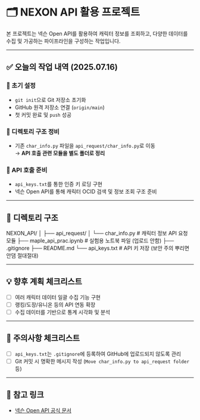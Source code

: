 # 🗂️ NEXON API 활용 프로젝트

본 프로젝트는 넥슨 Open API를 활용하여 캐릭터 정보를 조회하고, 다양한 데이터를 수집 및 가공하는 파이프라인을 구성하는 작업입니다.

---

## ✅ 오늘의 작업 내역 (2025.07.16)

### 🔧 초기 설정

- `git init`으로 Git 저장소 초기화
- GitHub 원격 저장소 연결 (`origin/main`)
- 첫 커밋 완료 및 `push` 성공

### 📁 디렉토리 구조 정비

- 기존 `char_info.py` 파일을 `api_request/char_info.py`로 이동  
  → **API 호출 관련 모듈을 별도 폴더로 정리**

### 📡 API 호출 준비

- `api_keys.txt`를 통한 인증 키 로딩 구현
- 넥슨 Open API를 통해 캐릭터 OCID 검색 및 정보 조회 구조 준비

---

## 🧱 디렉토리 구조
NEXON_API/
│
├── api_request/
│ └── char_info.py # 캐릭터 정보 API 요청 모듈
├── maple_api_prac.ipynb # 실험용 노트북 파일 (업로드 안함)
├── .gitignore
├── README.md
└── api_keys.txt # API 키 저장 (보안 주의 뿌리면 안댐 절대절대)

---

## 💡 향후 계획 체크리스트

- [ ] 여러 캐릭터 데이터 일괄 수집 기능 구현
- [ ] 랭킹/도장/유니온 등의 API 연동 확장
- [ ] 수집 데이터를 기반으로 통계 시각화 및 분석

---

## 📌 주의사항 체크리스트

- [ ] `api_keys.txt`는 `.gitignore`에 등록하여 GitHub에 업로드되지 않도록 관리
- [ ] Git 커밋 시 명확한 메시지 작성 (`Move char_info.py to api_request folder` 등)

---

## 📎 참고 링크

- [넥슨 Open API 공식 문서](https://open.api.nexon.com/)
